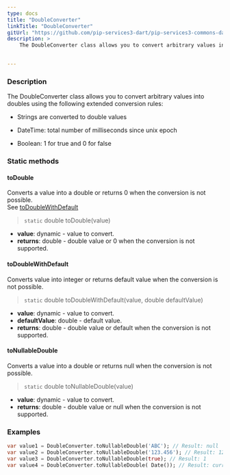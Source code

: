 ```yaml
---
type: docs
title: "DoubleConverter"
linkTitle: "DoubleConverter"
gitUrl: "https://github.com/pip-services3-dart/pip-services3-commons-dart"
description: > 
    The DoubleConverter class allows you to convert arbitrary values into doubles using extended conversion rules.

   
---
```


### Description

The DoubleConverter class allows you to convert arbitrary values into doubles using the following extended conversion rules:

 - Strings are converted to double values

 - DateTime: total number of milliseconds since unix epoch
    
 - Boolean: 1 for true and 0 for false  

### Static methods

#### toDouble
Converts a value into a double or returns 0 when the conversion is not possible.  
See [toDoubleWithDefault](#todoublewithdefault)

> `static` double toDouble(value)

- **value**: dynamic - value to convert.
- **returns**: double - double value or 0 when the conversion is not supported.

#### toDoubleWithDefault
Converts value into integer or returns default value when the conversion is not possible.

> `static` double toDoubleWithDefault(value, double defaultValue)

- **value**: dynamic - value to convert.
- **defaultValue**: double - default value.
- **returns**: double - double value or default when the conversion is not supported.

#### toNullableDouble
Converts a value into a double or returns null when the conversion is not possible.

> `static` double toNullableDouble(value)

- **value**: dynamic - value to convert.
- **returns**: double - double value or null when the conversion is not supported.

### Examples

```dart
var value1 = DoubleConverter.toNullableDouble('ABC'); // Result: null
var value2 = DoubleConverter.toNullableDouble('123.456'); // Result: 123.456
var value3 = DoubleConverter.toNullableDouble(true); // Result: 1
var value4 = DoubleConverter.toNullableDouble( Date()); // Result: current milliseconds

```
